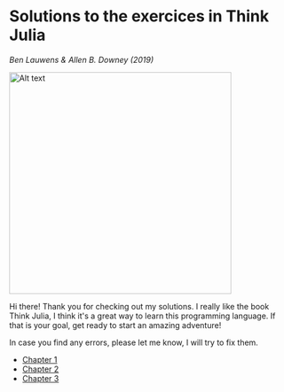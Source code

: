 # Solutions to the exercices in Think Julia
*Ben Lauwens & Allen B. Downey (2019)*

[<img src="https://learning.oreilly.com/library/cover/9781492045021/250w/" alt="Alt text" width="400"/>](https://benlauwens.github.io/ThinkJulia.jl/latest/book.html)

Hi there! Thank you for checking out my solutions. I really like the book Think Julia, I think it's a great way to learn this programming language. If that is your goal, get ready to start an amazing adventure!

In case you find any errors, please let me know, I will try to fix them.

* [Chapter 1](https://github.com/j-user365/Think_Julia_solutions/blob/main/Solutions/Chapter1.jl)
* [Chapter 2](https://github.com/j-user365/Think_Julia_solutions/blob/main/Solutions/Chapter2.jl)
* [Chapter 3](https://github.com/j-user365/Think_Julia_solutions/blob/main/Solutions/Chapter3.jl)
